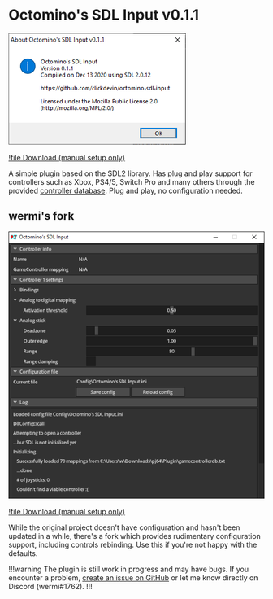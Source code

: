 # Octomino's SDL Input v0.1.1

![](./img/octomino.png)

[!file Download (manual setup only)](https://github.com/clickdevin/octomino-sdl-input/releases/download/v0.1.1/octomino-sdl-input-0.1.1.zip)

A simple plugin based on the SDL2 library. Has plug and play support for controllers such as Xbox, PS4/5, Switch Pro and many others through the provided [controller database](https://github.com/gabomdq/SDL_GameControllerDB). Plug and play, no configuration needed.

## wermi's fork

![](./img/octomino_wermi.png)

[!file Download (manual setup only)](https://github.com/wermipls/octomino-sdl-input/releases/download/2021.12.01/octomino-sdl-input-wermi-0b663a5.zip)

While the original project doesn't have configuration and hasn't been updated in a while, there's a fork which provides rudimentary configuration support, including controls rebinding. Use this if you're not happy with the defaults.

!!!warning
The plugin is still work in progress and may have bugs. If you encounter a problem, [create an issue on GitHub](https://github.com/wermipls/octomino-sdl-input/issues) or let me know directly on Discord (wermi#1762).
!!!
